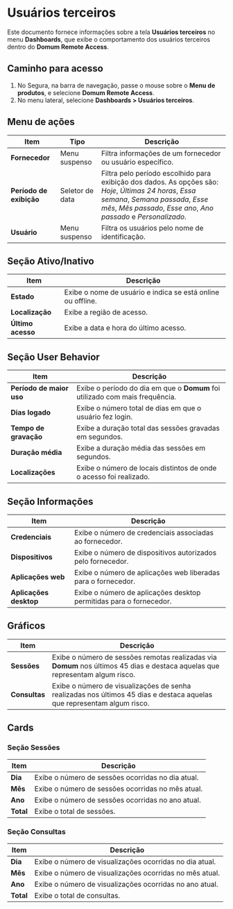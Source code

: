 # Usuários terceiros

Este documento fornece informações sobre a tela **Usuários terceiros** no menu **Dashboards**, que exibe o comportamento dos usuários terceiros dentro do **Domum Remote Access**.

## Caminho para acesso

1. No Segura, na barra de navegação, passe o mouse sobre o **Menu de produtos**, e selecione **Domum Remote Access**.  
2. No menu lateral, selecione **Dashboards \>  Usuários terceiros**.

## Menu de ações

| Item | Tipo | Descrição |
| ---- | ---- | ---- |
| **Fornecedor** | Menu suspenso  | Filtra informações de um fornecedor ou usuário específico. |
| **Período de exibição** | Seletor de data | Filtra pelo período escolhido para exibição dos dados. As opções são: *Hoje*, *Últimas 24 horas*, *Essa semana*, *Semana passada*, *Esse mês*, *Mês passado*, *Esse ano*, *Ano passado* e *Personalizado*. |
| **Usuário** | Menu suspenso | Filtra os usuários pelo nome de identificação. |

## Seção Ativo/Inativo

| Item | Descrição |
| ---- | ---- |
| **Estado** | Exibe o nome de usuário e indica se está online ou offline. |
| **Localização** | Exibe a região de acesso. |
| **Último acesso** | Exibe a data e hora do último acesso.  |

## Seção User Behavior 

| Item | Descrição |
| ---- | ---- |
| **Período de maior uso** | Exibe o período do dia em que o **Domum** foi utilizado com mais frequência.  |
| **Dias logado** | Exibe o número total de dias em que o usuário fez login. |
| **Tempo de gravação** | Exibe a duração total das sessões gravadas em segundos. |
| **Duração média** | Exibe a duração média das sessões em segundos. |
| **Localizações** | Exibe o número de locais distintos de onde o acesso foi realizado. |

## Seção Informações

| Item | Descrição |
| ---- | ---- |
| **Credenciais** | Exibe o número de credenciais associadas ao fornecedor. |
| **Dispositivos** | Exibe o número de dispositivos autorizados pelo fornecedor. |
| **Aplicações web**  | Exibe o número de aplicações web liberadas para o fornecedor. |
| **Aplicações desktop**  | Exibe o número de aplicações desktop permitidas para o fornecedor. |

## Gráficos

| Item | Descrição |
| ---- | ---- |
| **Sessões** | Exibe o número de sessões remotas realizadas via **Domum** nos últimos 45 dias e destaca aquelas que representam algum risco. |
| **Consultas** | Exibe o número de visualizações de senha realizadas nos últimos 45 dias e destaca aquelas que representam algum risco. |

## Cards

### Seção Sessões

| Item | Descrição |
| ---- | ---- |
| **Dia** | Exibe o número de sessões ocorridas no dia atual. |
| **Mês** | Exibe o número de sessões ocorridas no mês atual. |
| **Ano** | Exibe o número de sessões ocorridas no ano atual. |
| **Total** | Exibe o total de sessões. |

### Seção Consultas

| Item | Descrição |
| ---- | ---- |
| **Dia** | Exibe o número de visualizações ocorridas no dia atual. |
| **Mês** | Exibe o número de visualizações ocorridas no mês atual. |
| **Ano** | Exibe o número de visualizações ocorridas no ano atual. |
| **Total** | Exibe o total de consultas. |